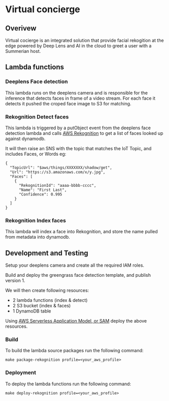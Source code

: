 # Virtual concierge

## Overivew

Virtual cocierge is an integrated solution that provide facial rekogition at the edge powered by Deep Lens and AI in the cloud to greet a user with a Summerian host.

## Lambda functions

### Deeplens Face detection

This lambda runs on the deeplens camera and is responsible for the inference that detects faces
in frame of a video stream. For each face it detects it pushed the croped face image to S3 for matching.

### Rekognition Detect faces

This lambda is triggered by a putObject event from the deeplens face detection lambda and calls
[AWS Rekognition](https://aws.amazon.com/rekognition/) to get a list of faces looked up against dynamodb.

It will then raise an SNS with the topic that matches the IoT Topic, and includes Faces, or Words eg:

```
{
  "TopicUrl": "$aws/things/XXXXXXX/shadow/get",
  "Url": "https://s3.amazonaws.com/x/y.jpg",
  "Faces": [
    {
      "RekognitionId": "aaaa-bbbb-cccc",
      "Name": "First Last",
      "Confidence": 0.995
    }
  ]
}
```

### Rekognition Index faces

This lambda will index a face into Rekognition, and store the name pulled from metadata into dynamodb.

## Development and Testing

Setup your deeplens camera and create all the required IAM roles.  

Build and deploy the greengrass face detection template, and publish version 1.

We will then create following resources:
* 2 lambda functions (index & detect)
* 2 S3 bucket (index & faces)
* 1 DynamoDB table

Using [AWS Serverless Application Model, or SAM](https://github.com/awslabs/serverless-application-model) deploy the above resources.

### Build

To build the lambda source packages run the following command:

```
make package-rekognition profile=<your_aws_profile>
```

### Deployment

To deploy the lambda functions run the following command:

```
make deploy-rekognition profile=<your_aws_profile>
```
